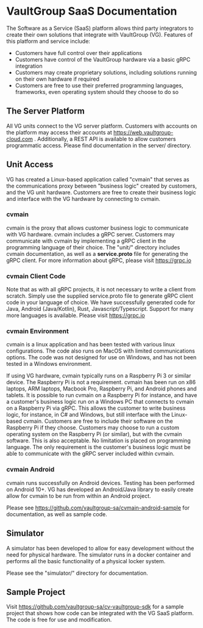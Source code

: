 # VaultGroup SaaS Documentation

The Software as a Service (SaaS) platform allows third party integrators to 
create their own solutions that integrate with VaultGroup (VG). Features of this platform
and service include:

- Customers have full control over their applications
- Customers have control of the VaultGroup hardware via a basic gRPC integration
- Customers may create  proprietary solutions, including solutions running on their own hardware if required
- Customers are free to use their preferred programming languages, frameworks, even operating system should they choose to do so

## The Server Platform

All VG units connect to the VG server platform. Customers with accounts on the platform may access
their accounts at https://web.vaultgroup-cloud.com . Additionally, a REST API is available to allow
customers programmatic access. Please find documentation in the server/ directory.

## Unit Access

VG has created a Linux-based application called "cvmain" that serves as the communications proxy
between "business logic" created by customers, and the VG unit hardware. 
Customers are free to create  their business logic and interface with the VG hardware by
connecting to cvmain.

### cvmain

cvmain is the proxy that allows customer business logic to communicate with VG hardware.
cvmain includes a gRPC server. Customers may communicate with cvmain by implementing a
gRPC client in the programming language of their choice. The "unit/" directory includes
cvmain documentation, as well as a **service.proto** file for generating the gRPC client. For
more information about gRPC, please visit https://grpc.io

### cvmain Client Code

Note that as with all gRPC projects, it is not necessary to write a client from scratch. Simply use
the supplied service.proto file to generate gRPC client code in your language of choice. We have successfully
generated code for Java, Android (Java/Kotlin), Rust, Javascript/Typescript. Support for many more
languages is available. Please visit https://grpc.io

### cvmain Environment

cvmain is a linux application and has been tested with various linux configurations. The code
also runs on MacOS with limited communications options. The code was not designed for use on
Windows, and has not been tested in a Windows environment.

If using VG hardware, cvmain typically runs on a Raspberry Pi 3 or similar device. The
Raspberry Pi is not a requirement. cvmain has been run on x86 laptops, ARM laptops, Macbook Pro,
Raspberry Pi, and Android phones and tablets. It is possible to run cvmain on a 
Raspberry Pi for instance, and have a customer's business logic run on a Windows PC 
that connects to cvmain on a Raspberry Pi via gRPC. This allows the customer to write
business logic, for instance, in C# and Windows, but still interface with the Linux-based
cvmain. Customers are free to include their software on the Raspberry Pi if they choose.
Customers may choose to run a custom operating system on the Raspberry Pi (or similar), but
with the cvmain software. This is also acceptable. No limitation is placed on
programming language. The only requirement is the customer's business logic must be
able to communicate with the gRPC server included within cvmain.

### cvmain Android

cvmain runs successfully on Android devices. Testing has been performed on Android 10+.
VG has developed an Android/Java library to easily create allow for cvmain to be run
from within an Android project.

Please see https://github.com/vaultgroup-sa/cvmain-android-sample for documentation,
as well as sample code.

## Simulator

A simulator has been developed to allow for easy development without the need for physical
hardware. The simulator runs in a docker container and performs all the basic functionality
of a physical locker system.

Please see the "simulator/" directory for documentation. 


## Sample Project

Visit https://github.com/vaultgroup-sa/cv-vaultgroup-sdk for a sample project that shows how
code can be integrated with the VG SaaS platform. The code is free for use and modification.

